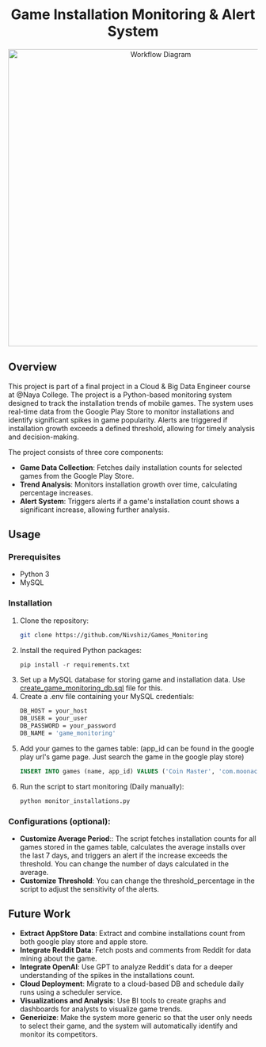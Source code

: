<div align="center">

# Game Installation Monitoring & Alert System

</div>

<p align="center">
  <img src="https://github.com/Nivshiz/Games_Monitoring/blob/main/assets/project_workflow.drawio.png" alt="Workflow Diagram" width="600">
</p>

## Overview

This project is part of a final project in a Cloud & Big Data Engineer course at @Naya College.
The project is a Python-based monitoring system designed to track the installation trends of mobile games.
The system uses real-time data from the Google Play Store to monitor installations and identify significant spikes in game popularity.
Alerts are triggered if installation growth exceeds a defined threshold, allowing for timely analysis and decision-making.

The project consists of three core components:
- **Game Data Collection**: Fetches daily installation counts for selected games from the Google Play Store.
- **Trend Analysis**: Monitors installation growth over time, calculating percentage increases.
- **Alert System**: Triggers alerts if a game's installation count shows a significant increase, allowing further analysis.

## Usage
### Prerequisites
- Python 3
- MySQL

### Installation
1. Clone the repository:
   ```bash
   git clone https://github.com/Nivshiz/Games_Monitoring
2. Install the required Python packages:
   ```python
   pip install -r requirements.txt
3. Set up a MySQL database for storing game and installation data. Use [create_game_monitoring_db.sql](/create_game_monitoring_db.sql) file for this.
4. Create a .env file containing your MySQL credentials:
   ```bash
   DB_HOST = your_host
   DB_USER = your_user
   DB_PASSWORD = your_password
   DB_NAME = 'game_monitoring'
6. Add your games to the games table:
   (app_id can be found in the google play url's game page. Just search the game in the google play store)
   ```sql
   INSERT INTO games (name, app_id) VALUES ('Coin Master', 'com.moonactive.coinmaster');
7. Run the script to start monitoring (Daily manually):
   ```python
   python monitor_installations.py

### Configurations (optional):
- **Customize Average Period**:: The script fetches installation counts for all games stored in the games table, calculates the average installs over the last 7 days, and triggers an alert if the increase exceeds the threshold. You can change the number of days calculated in the average.
- **Customize Threshold**: You can change the threshold_percentage in the script to adjust the sensitivity of the alerts.

## Future Work
- **Extract AppStore Data**: Extract and combine installations count from both google play store and apple store.
- **Integrate Reddit Data**: Fetch posts and comments from Reddit for data mining about the game.
- **Integrate OpenAI**: Use GPT to analyze Reddit's data for a deeper understanding of the spikes in the installations count.
- **Cloud Deployment**: Migrate to a cloud-based DB and schedule daily runs using a scheduler service.
- **Visualizations and Analysis**: Use BI tools to create graphs and dashboards for analysts to visualize game trends.
- **Genericize**: Make the system more generic so that the user only needs to select their game, and the system will automatically identify and monitor its competitors.
